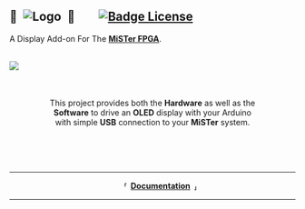 ## 👾 ![Logo] 👾  [![Badge License]][License]

A Display Add-on For The **[MiSTer FPGA]**.

<br>

<img src = Pictures/tty2oled_video.gif align = left>

<br>
<br>
<br>

<div align = right>
  <div align = center>
  
This project provides both the **Hardware** as well as the <br>
**Software** to drive an **OLED** display with your Arduino <br>
with simple **USB** connection to your **MiSTer** system.
  
  </div>
</div>

<br>
<br>
<br>

---

<div align = center>

  **⸢ [Documentation] ⸥**
  
</div>

---

<!----------------------------------------------------------------------------->

[Badge License]: https://img.shields.io/badge/License-GPLv3-blue.svg

[Showcase]: https://github.com/venice1200/MiSTer_tty2oled/blob/main/Pictures/tty2oled_video.gif?raw=true
[Logo]: https://github.com/venice1200/MiSTer_tty2oled/blob/main/Pictures/tty2oled_logo_120x46_blue_black.png?raw=true

[MiSTer FPGA]: https://github.com/MiSTer-devel

[Documentation]: https://github.com/venice1200/MiSTer_tty2oled/wiki
[License]: LICENSE
